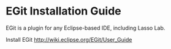 EGit Installation Guide
=======================
EGit is a plugin for any Eclipse-based IDE, including Lasso Lab.  


Install EGit
http://wiki.eclipse.org/EGit/User_Guide

